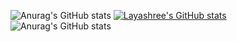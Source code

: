 ![Anurag's GitHub stats](https://github-readme-stats.vercel.app/api?username=CodeGwen&show_icons=true)
[![Layashree's GitHub stats](https://github-readme-stats.vercel.app/api?username=CodeGwen)](https://github.com/anuraghazra/github-readme-stats)
![Anurag's GitHub stats](https://github-readme-stats.vercel.app/api?username=CodeGwen&show_icons=true&theme=radical)
<!--
**CodeGwen/CodeGwen** is a ✨ _special_ ✨ repository because its `README.md` (this file) appears on your GitHub profile.

Here are some ideas to get you started:

- 🔭 I’m currently working on ...
- 🌱 I’m currently learning ...
- 👯 I’m looking to collaborate on ...
- 🤔 I’m looking for help with ...
- 💬 Ask me about ...
- 📫 How to reach me: ...
- 😄 Pronouns: ...
- ⚡ Fun fact: ...
-->
